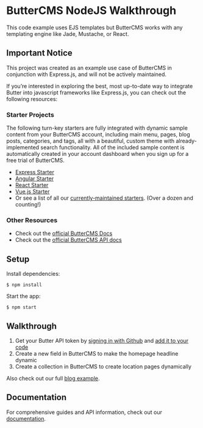 # ButterCMS NodeJS Walkthrough

This code example uses EJS templates but ButterCMS works with any templating engine like Jade, Mustache, or React.

## Important Notice
This project was created as an example use case of ButterCMS in conjunction with Express.js, and will not be actively maintained. 

If you’re interested in exploring the best, most up-to-date way to integrate Butter into javascript frameworks like Express.js, you can check out the following resources:

### Starter Projects

The following turn-key starters are fully integrated with dynamic sample content from your ButterCMS account, including main menu, pages, blog posts, categories, and tags, all with a beautiful, custom theme with already-implemented search functionality. All of the included sample content is automatically created in your account dashboard when you sign up for a free trial of ButterCMS.
- [Express Starter](https://buttercms.com/starters/expressjs-starter-project/)
- [Angular Starter](https://buttercms.com/starters/angular-starter-project/)
- [React Starter](https://buttercms.com/starters/react-starter-project/)
- [Vue.js Starter](https://buttercms.com/starters/vuejs-starter-project/)
- Or see a list of all our [currently-maintained starters](https://buttercms.com/starters/). (Over a dozen and counting!)

### Other Resources
- Check out the [official ButterCMS Docs](https://buttercms.com/docs/)
- Check out the [official ButterCMS API docs](https://buttercms.com/docs/api/)

## Setup

Install dependencies:

```
$ npm install
```

Start the app:

```
$ npm start
```

## Walkthrough

1. Get your Butter API token by [signing in with Github](https://buttercms.com/github/oauth) and [add it to your code](https://github.com/ButterCMS/nodejs-walkthrough/blob/master/app.js#L5)
2. Create a new field in ButterCMS to make the homepage headline dynamic
3. Create a collection in ButterCMS to create location pages dynamically

Also check out our full [blog example](https://github.com/ButterCMS/nodejs-express-example).

## Documentation

For comprehensive guides and API information, check out our [documentation](https://buttercms.com/docs/).
